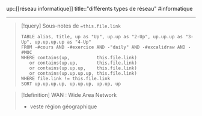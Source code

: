 up::[[réseau informatique]]
title::"différents types de réseau"
#informatique

---

> [!query] Sous-notes de `=this.file.link`
> ```dataview
> TABLE alias, title, up as "Up", up.up as "2-Up", up.up.up as "3-Up", up.up.up.up as "4-Up"
> FROM -#cours AND -#exercice AND -"daily" AND -#excalidraw AND -#MOC
> WHERE contains(up,          this.file.link)
>    or contains(up.up,       this.file.link)
>    or contains(up.up.up,    this.file.link)
>    or contains(up.up.up.up, this.file.link)
> WHERE file.link != this.file.link
> SORT up.up.up.up, up.up.up, up.up, up
> ```


> [!definition] WAN : Wide Area Network
>  - veste région géographique
